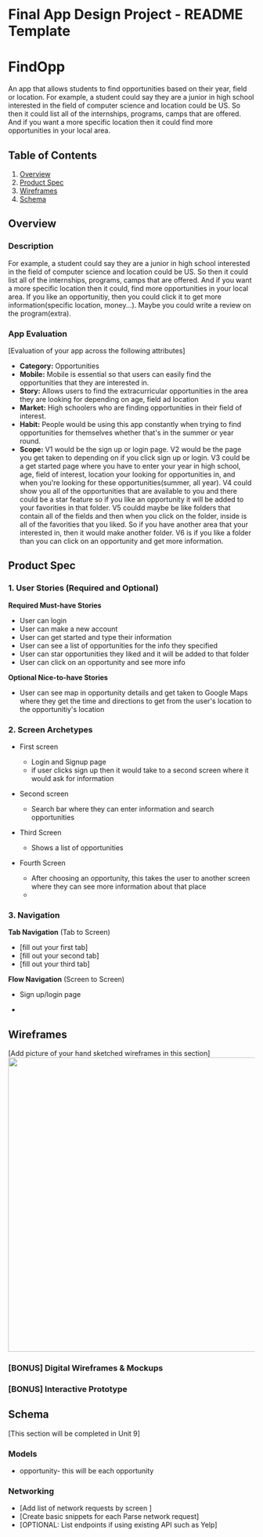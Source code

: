 Final App Design Project - README Template
===
# FindOpp
An app that allows students to find opportunities based on their year, field or location. For example, a student could say they are a junior in high school interested in the field of computer science and location could be US. So then it could list all of the internships, programs, camps that are offered. And if you want a more specific location then it could find more opportunities in your local area. 

## Table of Contents
1. [Overview](#Overview)
1. [Product Spec](#Product-Spec)
1. [Wireframes](#Wireframes)
2. [Schema](#Schema)

## Overview
### Description 
For example, a student could say they are a junior in high school interested in the field of computer science and location could be US. So then it could list all of the internships, programs, camps that are offered. And if you want a more specific location then it could, find more opportunities in your local area. If you like an opportunitiy, then you could click it to get more information(specific location, money...). Maybe you could write a review on the program(extra).   

### App Evaluation
[Evaluation of your app across the following attributes]
- **Category:** Opportunities
- **Mobile:** Mobile is essential so that users can easily find the opportunities that they are interested in. 
- **Story:** Allows users to find the extracurricular opportunities in the area they are looking for depending on age, field ad location
- **Market:** High schoolers who are finding opportunities in their field of interest.
- **Habit:** People would be using this app constantly when trying to find opportunities for themselves whether that's in the summer or year round.
- **Scope:** V1 would be the sign up or login page. V2 would be the page you get taken to depending on if you click sign up or login. V3 could be a get started page where you have to enter your year in high school, age, field of interest, location your looking for opportunities in, and when you're looking for these opportunities(summer, all year). V4 could show you all of the opportunities that are available to you and there could be a star feature so if you like an opportunity it will be added to your favorities in that folder. V5 couldd maybe be like folders that contain all of the fields and then when you click on the folder, inside is all of the favorities that you liked. So if you have another area that your interested in, then it would make another folder. V6 is if you like a folder than you can click on an opportunity and get more information.   


## Product Spec

### 1. User Stories (Required and Optional)

**Required Must-have Stories**

* User can login
* User can make a new account
* User can get started and type their information 
* User can see a list of opportunities for the info they specified
* User can star opportunities they liked and it will be added to that folder
* User can click on an opportunity and see more info


**Optional Nice-to-have Stories**

* User can see map in opportunity details and get taken to Google Maps where they get the time and directions to get from the user's location to the opportunitiy's location


### 2. Screen Archetypes

* First screen
   * Login and Signup page
   * if user clicks sign up then it would take to a second screen where it would ask for information
   
* Second screen
   * Search bar where they can enter information and search opportunities

* Third Screen
    * Shows a list of opportunities

* Fourth Screen
    * After choosing an opportunity, this takes the user to another screen where they can see more information about that place  
    * 

### 3. Navigation

**Tab Navigation** (Tab to Screen)

* [fill out your first tab]
* [fill out your second tab]
* [fill out your third tab]

**Flow Navigation** (Screen to Screen)

* Sign up/login page
   
* 
## Wireframes
[Add picture of your hand sketched wireframes in this section]
<img src="YOUR_WIREFRAME_IMAGE_URL" width=600>

### [BONUS] Digital Wireframes & Mockups

### [BONUS] Interactive Prototype

## Schema 
[This section will be completed in Unit 9]
### Models
* opportunity- this will be each opportunity
### Networking
- [Add list of network requests by screen ]
- [Create basic snippets for each Parse network request]
- [OPTIONAL: List endpoints if using existing API such as Yelp]
